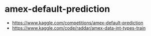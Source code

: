 # amex-default-prediction

- https://www.kaggle.com/competitions/amex-default-prediction
- https://www.kaggle.com/code/raddar/amex-data-int-types-train
